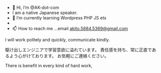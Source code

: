 - 👋 Hi, I’m @AK-dot-com
- I am a native Japanese speaker.
- 🌱 I’m currently learning Wordpress PHP JS ets
- 
- 📫 How to reach me ...email akito.5884.5369@gmail.com

I will work politely and quickly, communicate kindly.

駆け出しエンジニアで学習意欲に溢れています。
責任感を持ち、常に正直であるよう心がけております。
お気軽にご連絡ください。

There is benefit in every kind of hard work,

<!---
AK-dot-com/AK-dot-com is a ✨ special ✨ repository because its `README.md` (this file) appears on your GitHub profile.
You can click the Preview link to take a look at your changes.
--->
